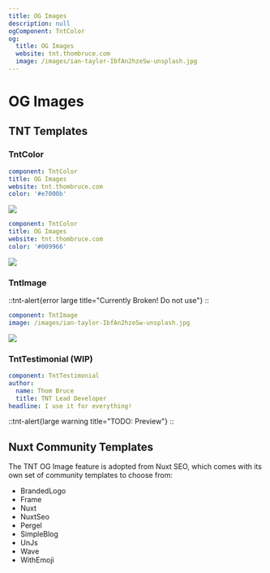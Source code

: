 ```yaml
---
title: OG Images
description: null
ogComponent: TntColor
og:
  title: OG Images
  website: tnt.thombruce.com
  image: /images/ian-taylor-IbfAn2hzeSw-unsplash.jpg
---
```


# OG Images

## TNT Templates

### TntColor

```yaml
component: TntColor
title: OG Images
website: tnt.thombruce.com
color: '#e7000b'
```

![](/images/ogImage-TntColor.png)

```yaml
component: TntColor
title: OG Images
website: tnt.thombruce.com
color: '#009966'
```

![](/images/ogImage-TntColor-wColor.png)

### TntImage

::tnt-alert{error large title="Currently Broken! Do not use"}
::

```yaml
component: TntImage
image: /images/ian-taylor-IbfAn2hzeSw-unsplash.jpg
```

![](/images/ogImage-TntImage.png)

### TntTestimonial (WIP)

```yaml
component: TntTestimonial
author:
  name: Thom Bruce
  title: TNT Lead Developer
headline: I use it for everything!
```

::tnt-alert{large warning title="TODO: Preview"}
::

## Nuxt Community Templates

The TNT OG Image feature is adopted from Nuxt SEO, which comes with its own set of community templates to choose from:

- BrandedLogo
- Frame
- Nuxt
- NuxtSeo
- Pergel
- SimpleBlog
- UnJs
- Wave
- WithEmoji

